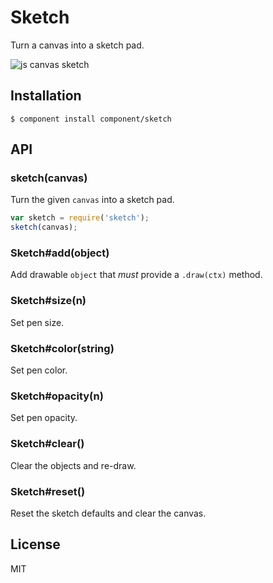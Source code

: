 
# Sketch

  Turn a canvas into a sketch pad.

  ![js canvas sketch](http://f.cl.ly/items/3a1a0h2X472Y0S3f2A2u/Screen%20Shot%202012-08-31%20at%209.08.47%20AM.png)

## Installation

```
$ component install component/sketch
```
## API

### sketch(canvas)

  Turn the given `canvas` into a sketch pad.

```js
var sketch = require('sketch');
sketch(canvas);
```

### Sketch#add(object)

  Add drawable `object` that _must_ provide a `.draw(ctx)` method.

### Sketch#size(n)

  Set pen size.

### Sketch#color(string)

  Set pen color.

### Sketch#opacity(n)

  Set pen opacity.

### Sketch#clear()

  Clear the objects and re-draw.

### Sketch#reset()

  Reset the sketch defaults and clear the canvas.

## License

  MIT
